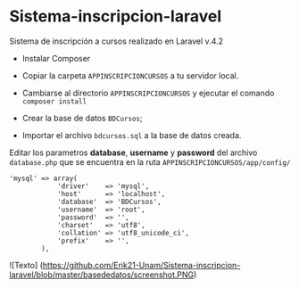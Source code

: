 # Sistema-inscripcion-laravel
Sistema de inscripción a cursos realizado en Laravel v.4.2 

- Instalar Composer

- Copiar la carpeta `APPINSCRIPCIONCURSOS` a tu servidor local.

- Cambiarse al directorio `APPINSCRIPCIONCURSOS` y ejecutar el comando `composer install`

- Crear la base de datos `BDCursos`;

- Importar el archivo `bdcursos.sql` a la base de datos creada.

Editar los parametros **database**, **username** y **password** del archivo `database.php` que se encuentra en la ruta `APPINSCRIPCIONCURSOS/app/config/`

```
'mysql' => array(
			'driver'    => 'mysql',
			'host'      => 'localhost',
			'database'  => 'BDCursos',
			'username'  => 'root',
			'password'  => '',
			'charset'   => 'utf8',
			'collation' => 'utf8_unicode_ci',
			'prefix'    => '',
		),
```


![Texto] (https://github.com/Erik21-Unam/Sistema-inscripcion-laravel/blob/master/basededatos/screenshot.PNG)
